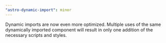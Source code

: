 ```yaml
---
"astro-dynamic-import": minor
---
```


Dynamic imports are now even more optimized. Multiple uses of the same dynamically imported component will result in only one addition of the necessary scripts and styles.
